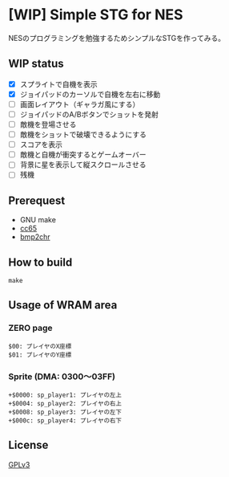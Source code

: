 # [WIP] Simple STG for NES

NESのプログラミングを勉強するためシンプルなSTGを作ってみる。

## WIP status

- [x] スプライトで自機を表示
- [x] ジョイパッドのカーソルで自機を左右に移動
- [ ] 画面レイアウト（ギャラガ風にする）
- [ ] ジョイパッドのA/Bボタンでショットを発射
- [ ] 敵機を登場させる
- [ ] 敵機をショットで破壊できるようにする
- [ ] スコアを表示
- [ ] 敵機と自機が衝突するとゲームオーバー
- [ ] 背景に星を表示して縦スクロールさせる
- [ ] 残機

## Prerequest
- GNU make
- [cc65](https://cc65.github.io/) 
- [bmp2chr](https://github.com/suzukiplan/bmp2chr)

## How to build

```
make
```

## Usage of WRAM area

### ZERO page

```
$00: プレイヤのX座標
$01: プレイヤのY座標
```

### Sprite (DMA: $0300〜$03FF)

```
+$0000: sp_player1: プレイヤの左上
+$0004: sp_player2: プレイヤの右上
+$0008: sp_player3: プレイヤの左下
+$000c: sp_player4: プレイヤの右下
```

## License

[GPLv3](LICENSE.txt)

